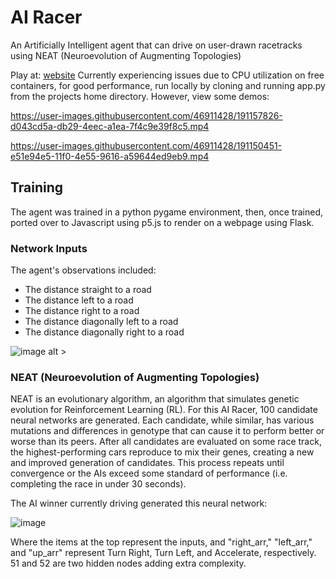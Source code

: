 # AI Racer
An Artificially Intelligent agent that can drive on user-drawn racetracks using NEAT (Neuroevolution of Augmenting Topologies)

Play at: [website](https://ai-racer-service.onrender.com)
Currently experiencing issues due to CPU utilization on free containers, for good performance, run locally by cloning and running app.py from the projects home directory.
However, view some demos:

https://user-images.githubusercontent.com/46911428/191157826-d043cd5a-db29-4eec-a1ea-7f4c9e39f8c5.mp4


https://user-images.githubusercontent.com/46911428/191150451-e51e94e5-11f0-4e55-9616-a59644ed9eb9.mp4

## Training
The agent was trained in a python pygame environment, then, once trained, ported over to Javascript using p5.js to render on a webpage using Flask.
### Network Inputs
The agent's observations included:
 - The distance straight to a road
 - The distance left to a road
 - The distance right to a road
 - The distance diagonally left to a road
 - The distance diagonally right to a road

![image alt >](https://user-images.githubusercontent.com/46911428/191151872-84b86dbf-fc5d-44b4-9047-b59343554ee4.png)

### NEAT (Neuroevolution of Augmenting Topologies)
NEAT is an evolutionary algorithm, an algorithm that simulates genetic evolution for Reinforcement Learning (RL). For this AI Racer, 100 candidate neural networks are generated. Each candidate, while similar, has various mutations and differences in genotype that can cause it to perform better or worse than its peers. After all candidates are evaluated on some race track, the highest-performing cars reproduce to mix their genes, creating a new and improved generation of candidates. This process repeats until convergence or the AIs exceed some standard of performance (i.e. completing the race in under 30 seconds).

The AI winner currently driving generated this neural network:

![image](https://user-images.githubusercontent.com/46911428/191159129-e69389fa-40c0-4172-afa1-979c8e0f4361.png)

Where the items at the top represent the inputs, and "right_arr," "left_arr," and "up_arr" represent Turn Right, Turn Left, and Accelerate, respectively. 51 and 52 are two hidden nodes adding extra complexity.
